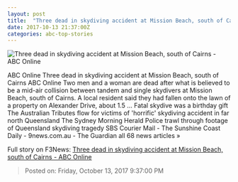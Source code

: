 ```yaml
---
layout: post
title:  "Three dead in skydiving accident at Mission Beach, south of Cairns - ABC Online"
date: 2017-10-13 21:37:00Z
categories: abc-top-stories
---
```


![Three dead in skydiving accident at Mission Beach, south of Cairns - ABC Online](http://www.abc.net.au/news/image/9048544-1x1-700x700.jpg)

ABC Online Three dead in skydiving accident at Mission Beach, south of Cairns ABC Online Two men and a woman are dead after what is believed to be a mid-air collision between tandem and single skydivers at Mission Beach, south of Cairns. A local resident said they had fallen onto the lawn of a property on Alexander Drive, about 1.5 ... Fatal skydive was a birthday gift The Australian Tributes flow for victims of 'horrific' skydiving accident in far north Queensland The Sydney Morning Herald Police trawl through footage of Queensland skydiving tragedy SBS Courier Mail - The Sunshine Coast Daily - 9news.com.au - The Guardian all 68 news articles »


Full story on F3News: [Three dead in skydiving accident at Mission Beach, south of Cairns - ABC Online](http://www.f3nws.com/n/MbT3MH)

> Posted on: Friday, October 13, 2017 9:37:00 PM
